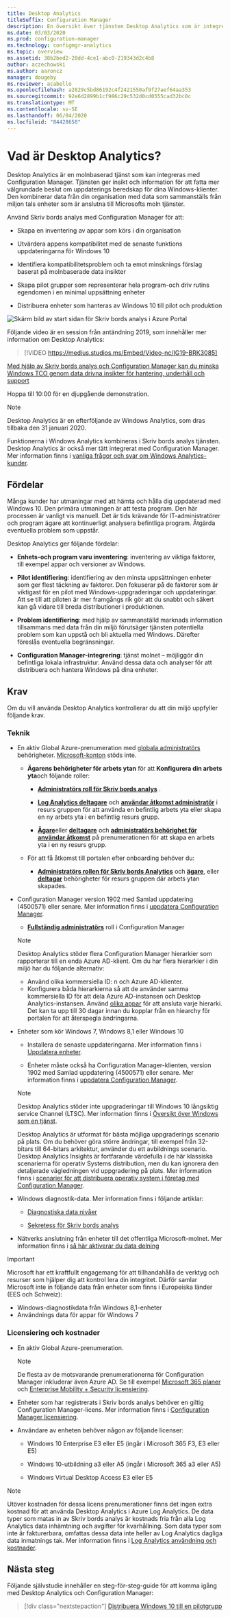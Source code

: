 ```yaml
---
title: Desktop Analytics
titleSuffix: Configuration Manager
description: En översikt över tjänsten Desktop Analytics som är integrerad med Configuration Manager.
ms.date: 03/03/2020
ms.prod: configuration-manager
ms.technology: configmgr-analytics
ms.topic: overview
ms.assetid: 38b2bed2-20dd-4ce1-abc0-219343d2c4b8
author: aczechowski
ms.author: aaroncz
manager: dougeby
ms.reviewer: acabello
ms.openlocfilehash: a2829c5bd86192c4f2421550af9f27aef64aa353
ms.sourcegitcommit: 92e6d2899b1cf986c29c532d0cd0555cad32bc0c
ms.translationtype: MT
ms.contentlocale: sv-SE
ms.lasthandoff: 06/04/2020
ms.locfileid: "84428650"
---
```

# <a name="what-is-desktop-analytics"></a>Vad är Desktop Analytics?

Desktop Analytics är en molnbaserad tjänst som kan integreras med Configuration Manager. Tjänsten ger insikt och information för att fatta mer välgrundade beslut om uppdaterings beredskap för dina Windows-klienter. Den kombinerar data från din organisation med data som sammanställs från miljon tals enheter som är anslutna till Microsofts moln tjänster.

Använd Skriv bords analys med Configuration Manager för att:  

- Skapa en inventering av appar som körs i din organisation  

- Utvärdera appens kompatibilitet med de senaste funktions uppdateringarna för Windows 10  

- Identifiera kompatibilitetsproblem och ta emot minsknings förslag baserat på molnbaserade data insikter  

- Skapa pilot grupper som representerar hela program-och driv rutins egendomen i en minimal uppsättning enheter  

- Distribuera enheter som hanteras av Windows 10 till pilot och produktion  

![Skärm bild av start sidan för Skriv bords analys i Azure Portal](media/portal-home.png)

Följande video är en session från antändning 2019, som innehåller mer information om Desktop Analytics:

> [!VIDEO https://medius.studios.ms/Embed/Video-nc/IG19-BRK3085]

[Med hjälp av Skriv bords analys och Configuration Manager kan du minska Windows TCO genom data drivna insikter för hantering, underhåll och support](https://myignite.techcommunity.microsoft.com/sessions/81689?source=sessions)

Hoppa till 10:00 för en djupgående demonstration.

> [!Note]  
> Desktop Analytics är en efterföljande av Windows Analytics, som dras tillbaka den 31 januari 2020.
>
> Funktionerna i Windows Analytics kombineras i Skriv bords analys tjänsten. Desktop Analytics är också mer tätt integrerat med Configuration Manager. Mer information finns i [vanliga frågor och svar om Windows Analytics-kunder](faq.md#existing-windows-analytics-customers).

## <a name="benefits"></a>Fördelar

Många kunder har utmaningar med att hämta och hålla dig uppdaterad med Windows 10. Den primära utmaningen är att testa program. Den här processen är vanligt vis manuell. Det är tids krävande för IT-administratörer och program ägare att kontinuerligt analysera befintliga program. Åtgärda eventuella problem som uppstår.

Desktop Analytics ger följande fördelar:

- **Enhets-och program varu inventering**: inventering av viktiga faktorer, till exempel appar och versioner av Windows.  

- **Pilot identifiering**: identifiering av den minsta uppsättningen enheter som ger flest täckning av faktorer. Den fokuserar på de faktorer som är viktigast för en pilot med Windows-uppgraderingar och uppdateringar. Att se till att piloten är mer framgångs rik gör att du snabbt och säkert kan gå vidare till breda distributioner i produktionen.  

- **Problem identifiering**: med hjälp av sammanställd marknads information tillsammans med data från din miljö förutsäger tjänsten potentiella problem som kan uppstå och bli aktuella med Windows. Därefter föreslås eventuella begränsningar.  

- **Configuration Manager-integrering**: tjänst molnet – möjliggör din befintliga lokala infrastruktur. Använd dessa data och analyser för att distribuera och hantera Windows på dina enheter.  

## <a name="prerequisites"></a>Krav

Om du vill använda Desktop Analytics kontrollerar du att din miljö uppfyller följande krav.

### <a name="technical"></a>Teknik

- En aktiv Global Azure-prenumeration med [globala administratörs](/azure/active-directory/users-groups-roles/directory-assign-admin-roles#company-administrator-permissions) behörigheter. [Microsoft-konton](https://docs.microsoft.com/windows/security/identity-protection/access-control/microsoft-accounts) stöds inte.  

    - **Ägarens behörigheter för arbets ytan** för att **Konfigurera din arbets yta**och följande roller:  

      - [**Administratörs roll för Skriv bords analys**](https://docs.microsoft.com/azure/active-directory/users-groups-roles/directory-assign-admin-roles#desktop-analytics-administrator-permissions) .

      - [**Log Analytics deltagare**](https://docs.microsoft.com/azure/role-based-access-control/built-in-roles#log-analytics-contributor) och [**användar åtkomst administratör**](https://docs.microsoft.com/azure/role-based-access-control/built-in-roles#user-access-administrator) i resurs gruppen för att använda en befintlig arbets yta eller skapa en ny arbets yta i en befintlig resurs grupp.

      - [**Ägare**](https://docs.microsoft.com/azure/role-based-access-control/built-in-roles#owner)eller [**deltagare**](https://docs.microsoft.com/azure/role-based-access-control/built-in-roles#contributor) och [**administratörs behörighet för användar åtkomst**](https://docs.microsoft.com/azure/role-based-access-control/built-in-roles#user-access-administrator) på prenumerationen för att skapa en arbets yta i en ny resurs grupp.  

    - För att få åtkomst till portalen efter onboarding behöver du:

      - [**Administratörs rollen för Skriv bords Analytics**](https://docs.microsoft.com/azure/active-directory/users-groups-roles/directory-assign-admin-roles#desktop-analytics-administrator-permissions) och [**ägare**](https://docs.microsoft.com/azure/role-based-access-control/built-in-roles#owner), eller [**deltagar**](https://docs.microsoft.com/azure/role-based-access-control/built-in-roles#contributor) behörigheter för resurs gruppen där arbets ytan skapades.

- Configuration Manager version 1902 med Samlad uppdatering (4500571) eller senare. Mer information finns i [uppdatera Configuration Manager](connect-configmgr.md#bkmk_hotfix).  

    - [**Fullständig administratörs**](../core/understand/fundamentals-of-role-based-administration.md#bkmk_Planroles) roll i Configuration Manager  

    > [!NOTE]
    > Desktop Analytics stöder flera Configuration Manager hierarkier som rapporterar till en enda Azure AD-klient.<!-- 4814075 --> Om du har flera hierarkier i din miljö har du följande alternativ:
    >
    > - Använd olika kommersiella ID: n och Azure AD-klienter.
    > - Konfigurera båda hierarkierna så att de använder samma kommersiella ID för att dela Azure AD-instansen och Desktop Analytics-instansen. Använd [olika appar](connect-configmgr.md#bkmk_connect) för att ansluta varje hierarki. Det kan ta upp till 30 dagar innan du kopplar från en hiearchy för portalen för att återspegla ändringarna. 

- Enheter som kör Windows 7, Windows 8,1 eller Windows 10  

    - Installera de senaste uppdateringarna. Mer information finns i [Uppdatera enheter](enroll-devices.md#update-devices).  

    - Enheter måste också ha Configuration Manager-klienten, version 1902 med Samlad uppdatering (4500571) eller senare. Mer information finns i [uppdatera Configuration Manager](connect-configmgr.md#bkmk_hotfix).  

    > [!Note]  
    > Desktop Analytics stöder inte uppgraderingar till Windows 10 långsiktig service Channel (LTSC). Mer information finns i [Översikt över Windows som en tjänst](https://docs.microsoft.com/windows/deployment/update/waas-overview#long-term-servicing-channel).
    >
    > Desktop Analytics är utformat för bästa möjliga uppgraderings scenario på plats. Om du behöver göra större ändringar, till exempel från 32-bitars till 64-bitars arkitektur, använder du ett avbildnings scenario. Desktop Analytics Insights är fortfarande värdefulla i de här klassiska scenarierna för operativ Systems distribution, men du kan ignorera den detaljerade vägledningen vid uppgradering på plats. Mer information finns i [scenarier för att distribuera operativ system i företag med Configuration Manager](../osd/deploy-use/scenarios-to-deploy-enterprise-operating-systems.md).

- Windows diagnostik-data. Mer information finns i följande artiklar:  

    - [Diagnostiska data nivåer](enable-data-sharing.md#diagnostic-data-levels)  

    - [Sekretess för Skriv bords analys](privacy.md)  

- Nätverks anslutning från enheter till det offentliga Microsoft-molnet. Mer information finns i [så här aktiverar du data delning](enable-data-sharing.md)  

> [!Important]
> Microsoft har ett kraftfullt engagemang för att tillhandahålla de verktyg och resurser som hjälper dig att kontrol lera din integritet. Därför samlar Microsoft inte in följande data från enheter som finns i Europeiska länder (EES och Schweiz):
>
> - Windows-diagnostikdata från Windows 8,1-enheter
> - Användnings data för appar för Windows 7

### <a name="licensing-and-costs"></a>Licensiering och kostnader

- En aktiv Global Azure-prenumeration.

    > [!NOTE]
    > De flesta av de motsvarande prenumerationerna för Configuration Manager inkluderar även Azure AD. Se till exempel [Microsoft 365 planer](https://www.microsoft.com/microsoft-365/compare-all-microsoft-365-plans) och [Enterprise Mobility + Security licensiering](https://www.microsoft.com/licensing/product-licensing/enterprise-mobility-security).

- Enheter som har registrerats i Skriv bords analys behöver en giltig Configuration Manager-licens. Mer information finns i [Configuration Manager licensiering](../core/understand/product-and-licensing-faq.md).

- Användare av enheten behöver någon av följande licenser:

  - Windows 10 Enterprise E3 eller E5 (ingår i Microsoft 365 F3, E3 eller E5)

  - Windows 10-utbildning a3 eller A5 (ingår i Microsoft 365 a3 eller A5)

  - Windows Virtual Desktop Access E3 eller E5  

> [!NOTE]
> Utöver kostnaden för dessa licens prenumerationer finns det ingen extra kostnad för att använda Desktop Analytics i Azure Log Analytics. De data typer som matas in av Skriv bords analys är kostnads fria från alla Log Analytics data inhämtning och avgifter för kvarhållning. Som data typer som inte är fakturerbara, omfattas dessa data inte heller av Log Analytics dagliga data inmatnings tak. Mer information finns i [Log Analytics användning och kostnader](https://docs.microsoft.com/azure/azure-monitor/platform/manage-cost-storage).

## <a name="next-steps"></a>Nästa steg

Följande självstudie innehåller en steg-för-steg-guide för att komma igång med Desktop Analytics och Configuration Manager:
  
> [!div class="nextstepaction"]
> [Distribuera Windows 10 till en pilotgrupp](tutorial-windows10.md)
